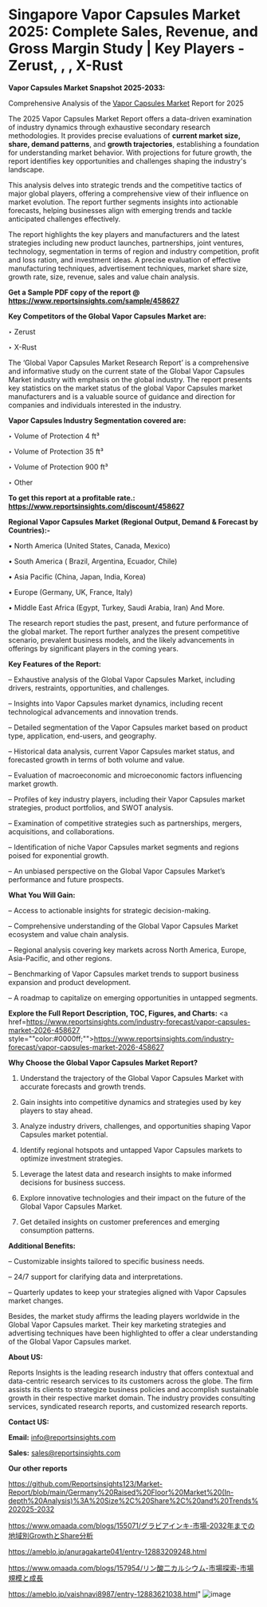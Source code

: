 # Singapore Vapor Capsules Market 2025: Complete Sales, Revenue, and Gross Margin Study | Key Players - Zerust, , , X-Rust

<strong>Vapor Capsules Market Snapshot 2025-2033:</strong>

Comprehensive Analysis of the <a href=https://www.reportsinsights.com/sample/458627>Vapor Capsules Market</a> Report for 2025

The 2025 Vapor Capsules Market Report offers a data-driven examination of industry dynamics through exhaustive secondary research methodologies. It provides precise evaluations of <strong>current market size, share, demand patterns</strong>, and <strong>growth trajectories</strong>, establishing a foundation for understanding market behavior. With projections for future growth, the report identifies key opportunities and challenges shaping the industry's landscape.

This analysis delves into strategic trends and the competitive tactics of major global players, offering a comprehensive view of their influence on market evolution. The report further segments insights into actionable forecasts, helping businesses align with emerging trends and tackle anticipated challenges effectively.

The report highlights the key players and manufacturers and the latest strategies including new product launches, partnerships, joint ventures, technology, segmentation in terms of region and industry competition, profit and loss ration, and investment ideas. A precise evaluation of effective manufacturing techniques, advertisement techniques, market share size, growth rate, size, revenue, sales and value chain analysis.

<strong>Get a Sample PDF copy of the report @ <a href=https://www.reportsinsights.com/sample/458627 style=color:#0000ff;>https://www.reportsinsights.com/sample/458627</a></strong>

<strong>Key Competitors of the Global Vapor Capsules Market are:</strong>

‣ Zerust

‣ X-Rust

The ‘Global Vapor Capsules Market Research Report’ is a comprehensive and informative study on the current state of the Global Vapor Capsules Market industry with emphasis on the global industry. The report presents key statistics on the market status of the global Vapor Capsules market manufacturers and is a valuable source of guidance and direction for companies and individuals interested in the industry.

<strong>Vapor Capsules Industry Segmentation covered are:</strong>

‣ Volume of Protection 4 ft³

‣ Volume of Protection 35 ft³

‣ Volume of Protection 900 ft³

‣ Other

<strong>To get this report at a profitable rate.: <a href=https://www.reportsinsights.com/discount/458627 style=color:#0000ff;>https://www.reportsinsights.com/discount/458627</a></strong>

<strong>Regional Vapor Capsules Market (Regional Output, Demand &amp; Forecast by Countries):-</strong>

• North America (United States, Canada, Mexico)

• South America ( Brazil, Argentina, Ecuador, Chile)

• Asia Pacific (China, Japan, India, Korea)

• Europe (Germany, UK, France, Italy)

• Middle East Africa (Egypt, Turkey, Saudi Arabia, Iran) And More.

The research report studies the past, present, and future performance of the global market. The report further analyzes the present competitive scenario, prevalent business models, and the likely advancements in offerings by significant players in the coming years.

<strong>Key Features of the Report:</strong>

– Exhaustive analysis of the Global Vapor Capsules Market, including drivers, restraints, opportunities, and challenges.

– Insights into Vapor Capsules market dynamics, including recent technological advancements and innovation trends.

– Detailed segmentation of the Vapor Capsules market based on product type, application, end-users, and geography.

– Historical data analysis, current Vapor Capsules market status, and forecasted growth in terms of both volume and value.

– Evaluation of macroeconomic and microeconomic factors influencing market growth.

– Profiles of key industry players, including their Vapor Capsules market strategies, product portfolios, and SWOT analysis.

– Examination of competitive strategies such as partnerships, mergers, acquisitions, and collaborations.

– Identification of niche Vapor Capsules market segments and regions poised for exponential growth.

– An unbiased perspective on the Global Vapor Capsules Market’s performance and future prospects.

<strong>What You Will Gain:</strong>

– Access to actionable insights for strategic decision-making.

– Comprehensive understanding of the Global Vapor Capsules Market ecosystem and value chain analysis.

– Regional analysis covering key markets across North America, Europe, Asia-Pacific, and other regions.

– Benchmarking of Vapor Capsules market trends to support business expansion and product development.

– A roadmap to capitalize on emerging opportunities in untapped segments.

<strong>Explore the Full Report Description, TOC, Figures, and Charts:</strong>
<a href=https://www.reportsinsights.com/industry-forecast/vapor-capsules-market-2026-458627 style=""color:#0000ff;"">https://www.reportsinsights.com/industry-forecast/vapor-capsules-market-2026-458627</a>

<strong>Why Choose the Global Vapor Capsules Market Report?</strong>

1. Understand the trajectory of the Global Vapor Capsules Market with accurate forecasts and growth trends.

2. Gain insights into competitive dynamics and strategies used by key players to stay ahead.

3. Analyze industry drivers, challenges, and opportunities shaping Vapor Capsules market potential.

4. Identify regional hotspots and untapped Vapor Capsules markets to optimize investment strategies.

5. Leverage the latest data and research insights to make informed decisions for business success.

6. Explore innovative technologies and their impact on the future of the Global Vapor Capsules Market.

7. Get detailed insights on customer preferences and emerging consumption patterns.

<strong>Additional Benefits:</strong>

– Customizable insights tailored to specific business needs.

– 24/7 support for clarifying data and interpretations.

– Quarterly updates to keep your strategies aligned with Vapor Capsules market changes.

Besides, the market study affirms the leading players worldwide in the Global Vapor Capsules market. Their key marketing strategies and advertising techniques have been highlighted to offer a clear understanding of the Global Vapor Capsules market.

<strong><strong>About US</strong>:</strong>

Reports Insights is the leading research industry that offers contextual and data-centric research services to its customers across the globe. The firm assists its clients to strategize business policies and accomplish sustainable growth in their respective market domain. The industry provides consulting services, syndicated research reports, and customized research reports.

<strong>Contact US:</strong>

<p class=><b>Email:</b> <a href=mailto:info@reportsinsights.com>info@reportsinsights.com</a></p>
<p class=><b>Sales:</b> <a href=mailto:sales@reportsinsights.com>sales@reportsinsights.com</a></p>

<strong>Our other reports</strong>

<a href=https://github.com/Reportsinsights123/Market-Report/blob/main/Germany%20Raised%20Floor%20Market%20(In-depth%20Analysis)%3A%20Size%2C%20Share%2C%20and%20Trends%202025-2032>https://github.com/Reportsinsights123/Market-Report/blob/main/Germany%20Raised%20Floor%20Market%20(In-depth%20Analysis)%3A%20Size%2C%20Share%2C%20and%20Trends%202025-2032</a>

<a href=https://www.omaada.com/blogs/155071/グラビアインキ-市場-2032年までの地域別GrowthとShare分析>https://www.omaada.com/blogs/155071/グラビアインキ-市場-2032年までの地域別GrowthとShare分析</a>

<a href=https://ameblo.jp/anuragakarte041/entry-12883209248.html>https://ameblo.jp/anuragakarte041/entry-12883209248.html</a>

<a href=https://www.omaada.com/blogs/157954/リン酸二カルシウム-市場探索-市場規模と成長>https://www.omaada.com/blogs/157954/リン酸二カルシウム-市場探索-市場規模と成長</a>

<a href=https://ameblo.jp/vaishnavi8987/entry-12883621038.html>https://ameblo.jp/vaishnavi8987/entry-12883621038.html</a>"
![image](https://github.com/user-attachments/assets/d94f034e-67b3-4465-8758-ccf2223a8dcf)
